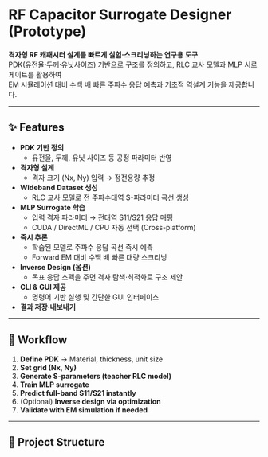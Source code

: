# RF Capacitor Surrogate Designer (Prototype)

**격자형 RF 캐패시터 설계를 빠르게 실험·스크리닝하는 연구용 도구**  
PDK(유전율·두께·유닛사이즈) 기반으로 구조를 정의하고, RLC 교사 모델과 MLP 서로게이트를 활용하여  
EM 시뮬레이션 대비 수백 배 빠른 주파수 응답 예측과 기초적 역설계 기능을 제공합니다.  

---

## ✨ Features
- **PDK 기반 정의**  
  - 유전율, 두께, 유닛 사이즈 등 공정 파라미터 반영  
- **격자형 설계**  
  - 격자 크기 (Nx, Ny) 입력 → 정전용량 추정  
- **Wideband Dataset 생성**  
  - RLC 교사 모델로 전 주파수대역 S-파라미터 곡선 생성  
- **MLP Surrogate 학습**  
  - 입력 격자 파라미터 → 전대역 S11/S21 응답 매핑  
  - CUDA / DirectML / CPU 자동 선택 (Cross-platform)  
- **즉시 추론**  
  - 학습된 모델로 주파수 응답 곡선 즉시 예측  
  - Forward EM 대비 수백 배 빠른 대량 스크리닝  
- **Inverse Design (옵션)**  
  - 목표 응답 스펙을 주면 격자 탐색·최적화로 구조 제안  
- **CLI & GUI 제공**  
  - 명령어 기반 실행 및 간단한 GUI 인터페이스  
- **결과 저장·내보내기**  

---

## 🧩 Workflow
1. **Define PDK** → Material, thickness, unit size  
2. **Set grid (Nx, Ny)**  
3. **Generate S-parameters (teacher RLC model)**  
4. **Train MLP surrogate**  
5. **Predict full-band S11/S21 instantly**  
6. (Optional) **Inverse design via optimization**  
7. **Validate with EM simulation if needed**

---

## 📂 Project Structure
